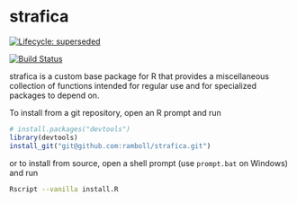 strafica
========

<!-- badges: start -->
[![Lifecycle: superseded](https://img.shields.io/badge/lifecycle-superseded-blue.svg)](https://lifecycle.r-lib.org/articles/stages.html#superseded)
<!-- badges: end -->

[![Build Status](https://dev.azure.com/rfidevops/DML/_apis/build/status/Ramboll.strafica?branchName=refs%2Fpull%2F26%2Fmerge)](https://dev.azure.com/rfidevops/DML/_build/latest?definitionId=89&branchName=refs%2Fpull%2F26%2Fmerge)

strafica is a custom base package for R that provides a miscellaneous
collection of functions intended for regular use and for specialized
packages to depend on.

To install from a git repository, open an R prompt and run

```r
# install.packages("devtools")
library(devtools)
install_git("git@github.com:ramboll/strafica.git")
```

or to install from source, open a shell prompt (use `prompt.bat`
on Windows) and run

```bash
Rscript --vanilla install.R
```

